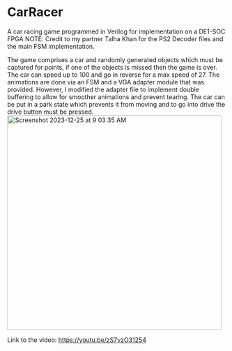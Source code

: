 
# CarRacer
A car racing game programmed in Verilog for implementation on a DE1-SOC FPGA
NOTE: Credit to my partner Talha Khan for the PS2 Decoder files and the main FSM implementation.

The game comprises a car and randomly generated objects which must be captured for points, if one of the objects is missed then the game is over. The car can speed up to 100 and go in reverse for a max speed of 27. The animations are done via an FSM and a VGA adapter module that was provided. However, I modified the adapter file to implement double buffering to allow for smoother animations and prevent tearing. The car can be put in a park state which prevents it from moving and to go into drive the drive button must be pressed. 
<img width="492" alt="Screenshot 2023-12-25 at 9 03 35 AM" src="https://github.com/SalehMousavi/CarRacer/assets/142183541/9b03c5c4-788f-42be-9b6d-a51ab0903baf">


Link to the video:
https://youtu.be/zS7vzO31254
